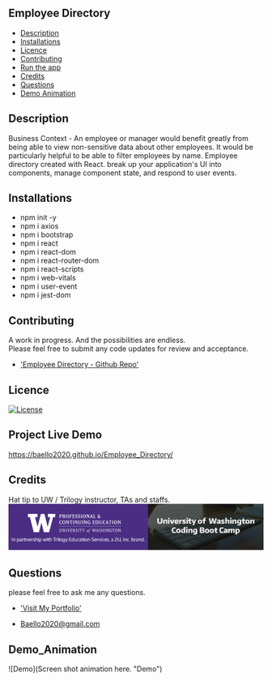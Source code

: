 ## Employee Directory

- [Description](#Description)
- [Installations](#Installations)
- [Licence](#Licence)
- [Contributing](#Contributing)
- [Run the app](#Project-Live-Demo)
- [Credits](#Credits)
- [Questions](#Questions)
- [Demo Animation](#Demo_Animation)

## Description
Business Context - An employee or manager would benefit greatly from being able to view non-sensitive data about other employees. It would be particularly helpful to be able to filter employees by name.
Employee directory created with React. break up your application's UI into components, manage component state, and respond to user events.

## Installations

* npm init -y
* npm i axios 
* npm i bootstrap
* npm i react
* npm i react-dom
* npm i react-router-dom
* npm i react-scripts
* npm i web-vitals
* npm i user-event
* npm i jest-dom


## Contributing
A work in progress. And the possibilities are endless. <br> Please feel free to submit any code updates for review and acceptance.
* ['Employee Directory - Github Repo'](https://github.com/baello2020/Employee_Directory)

## Licence
[![License](https://img.shields.io/badge/License-MIT-yellow.svg)](https://opensource.org/licenses/MIT)


## Project Live Demo
https://baello2020.github.io/Employee_Directory/

## Credits
Hat tip to UW / Trilogy instructor, TAs and staffs.
![UW](https://github.com/baello2020/Note_Taker/blob/main/assets/UWT.jpg "UW")

## Questions
please feel free to ask me any questions.
* ['Visit My Portfolio'](https://baello2020.github.io/Updated_Portfolio_Page/)

* Baello2020@gmail.com

## Demo_Animation
![Demo](Screen shot animation here. "Demo")